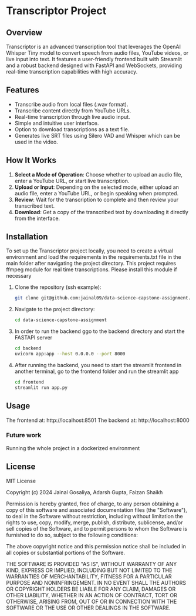 # Transcriptor Project

## Overview

Transcriptor is an advanced transcription tool that leverages the OpenAI Whisper Tiny model to convert speech from audio files, YouTube videos, or live input into text. It features a user-friendly frontend built with Streamlit and a robust backend designed with FastAPI and WebSockets, providing real-time transcription capabilities with high accuracy.

## Features

- Transcribe audio from local files (.wav format).
- Transcribe content directly from YouTube URLs.
- Real-time transcription through live audio input.
- Simple and intuitive user interface.
- Option to download transcriptions as a text file.
- Generates live SRT files using Silero VAD and Whisper which can be used in the video.

## How It Works

1. **Select a Mode of Operation**: Choose whether to upload an audio file, enter a YouTube URL, or start live transcription.
2. **Upload or Input**: Depending on the selected mode, either upload an audio file, enter a YouTube URL, or begin speaking when prompted.
3. **Review**: Wait for the transcription to complete and then review your transcribed text.
4. **Download**: Get a copy of the transcribed text by downloading it directly from the interface.

## Installation

To set up the Transcriptor project locally, you need to create a virtual environment and load the requirements in the requirements.txt file in 
the main folder after navigating the project directory.
This project requires ffmpeg module for real time transcriptions. Please install this module if necessary

1. Clone the repository (ssh example):
   ```sh
   git clone git@github.com:jainal09/data-science-capstone-assignment.git

2. Navigate to the project directory:
   ```sh
   cd data-science-capstone-assignment

3. In order to run the backend ggo to the backend directory and start the FASTAPI server
   ```sh
   cd backend
   uvicorn app:app --host 0.0.0.0 --port 8000

4. After running the backend, you need to start the streamlit frontend in another terminal, go to the frontend folder and run the streamlit app
   ```sh
   cd frontend
   streamlit run app.py

## Usage
The frontend at: http://localhost:8501
The backend at: http://localhost:8000

### Future work
Running the whole project in a dockerized environment

## License
MIT License

Copyright (c) 2024 Jainal Gosaliya, Adarsh Gupta, Faizan Shaikh

Permission is hereby granted, free of charge, to any person obtaining a copy
of this software and associated documentation files (the "Software"), to deal
in the Software without restriction, including without limitation the rights
to use, copy, modify, merge, publish, distribute, sublicense, and/or sell
copies of the Software, and to permit persons to whom the Software is
furnished to do so, subject to the following conditions:

The above copyright notice and this permission notice shall be included in all
copies or substantial portions of the Software.

THE SOFTWARE IS PROVIDED "AS IS", WITHOUT WARRANTY OF ANY KIND, EXPRESS OR
IMPLIED, INCLUDING BUT NOT LIMITED TO THE WARRANTIES OF MERCHANTABILITY,
FITNESS FOR A PARTICULAR PURPOSE AND NONINFRINGEMENT. IN NO EVENT SHALL THE
AUTHORS OR COPYRIGHT HOLDERS BE LIABLE FOR ANY CLAIM, DAMAGES OR OTHER
LIABILITY, WHETHER IN AN ACTION OF CONTRACT, TORT OR OTHERWISE, ARISING FROM,
OUT OF OR IN CONNECTION WITH THE SOFTWARE OR THE USE OR OTHER DEALINGS IN THE
SOFTWARE.
   
